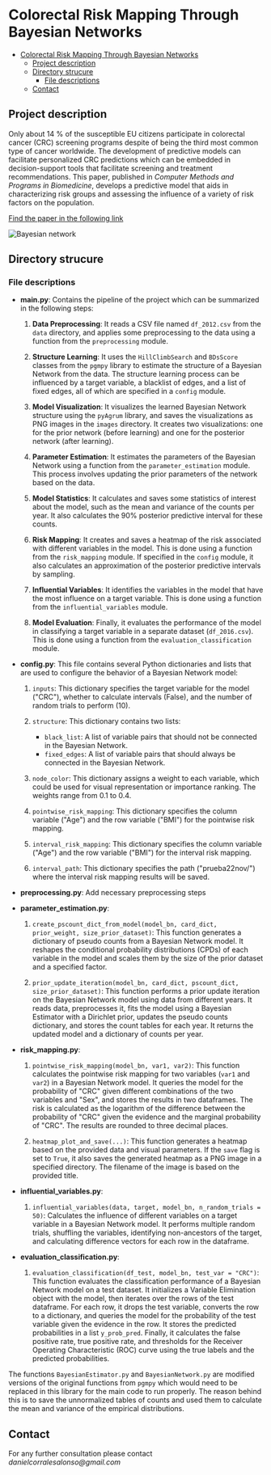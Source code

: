 # Colorectal Risk Mapping Through Bayesian Networks

- [Colorectal Risk Mapping Through Bayesian Networks](#colorectal-risk-mapping-through-bayesian-networks)
  * [Project description](#project-description)
  * [Directory strucure](#directory-strucure)
    + [File descriptions](#file-descriptions)
  * [Contact](#contact)



## Project description

Only about 14 % of the susceptible EU citizens
 participate in colorectal cancer (CRC) screening programs despite of being the
 third most common type of cancer worldwide. The development of predictive
 models can facilitate personalized CRC predictions which can be embedded in
 decision-support tools that facilitate screening and treatment recommendations.
 This paper, published in _Computer Methods and Programs in Biomedicine_, develops a predictive model that aids in characterizing risk groups
 and assessing the influence of a variety of risk factors on the population. 

[Find the paper in the following link](https://doi.org/10.1016/j.cmpb.2024.108407)

![Bayesian network](./images/cancer_colorectal_learned_bds.png)

## Directory strucure

### File descriptions
- **main.py**: Contains the pipeline of the project which can be summarized in the following steps:

  1. **Data Preprocessing**: It reads a CSV file named `df_2012.csv` from the `data` directory, and applies some preprocessing to the data using a function from the `preprocessing` module.
  
  2. **Structure Learning**: It uses the `HillClimbSearch` and `BDsScore` classes from the `pgmpy` library to estimate the structure of a Bayesian Network from the data. The structure learning process can be influenced by a target variable, a blacklist of edges, and a list of fixed edges, all of which are specified in a `config` module.
  
  3. **Model Visualization**: It visualizes the learned Bayesian Network structure using the `pyAgrum` library, and saves the visualizations as PNG images in the `images` directory. It creates two visualizations: one for the prior network (before learning) and one for the posterior network (after learning).
  
  4. **Parameter Estimation**: It estimates the parameters of the Bayesian Network using a function from the `parameter_estimation` module. This process involves updating the prior parameters of the network based on the data.
  
  5. **Model Statistics**: It calculates and saves some statistics of interest about the model, such as the mean and variance of the counts per year. It also calculates the 90% posterior predictive interval for these counts.
  
  6. **Risk Mapping**: It creates and saves a heatmap of the risk associated with different variables in the model. This is done using a function from the `risk_mapping` module. If specified in the `config` module, it also calculates an approximation of the posterior predictive intervals by sampling.
  
  7. **Influential Variables**: It identifies the variables in the model that have the most influence on a target variable. This is done using a function from the `influential_variables` module.
  
  8. **Model Evaluation**: Finally, it evaluates the performance of the model in classifying a target variable in a separate dataset (`df_2016.csv`). This is done using a function from the `evaluation_classification` module.

- **config.py**: This file contains several Python dictionaries and lists that are used to configure the behavior of a Bayesian Network model:

  1. `inputs`: This dictionary specifies the target variable for the model ("CRC"), whether to calculate intervals (False), and the number of random trials to perform (10).
  
  2. `structure`: This dictionary contains two lists:
     - `black_list`: A list of variable pairs that should not be connected in the Bayesian Network.
     - `fixed_edges`: A list of variable pairs that should always be connected in the Bayesian Network.
  
  3. `node_color`: This dictionary assigns a weight to each variable, which could be used for visual representation or importance ranking. The weights range from 0.1 to 0.4.
  
  4. `pointwise_risk_mapping`: This dictionary specifies the column variable ("Age") and the row variable ("BMI") for the pointwise risk mapping.
  
  5. `interval_risk_mapping`: This dictionary specifies the column variable ("Age") and the row variable ("BMI") for the interval risk mapping.
  
  6. `interval_path`: This dictionary specifies the path ("prueba22nov/") where the interval risk mapping results will be saved.
   
 
- **preprocessing.py**: Add necessary preprocessing steps
 
- **parameter_estimation.py**:
  1. `create_pscount_dict_from_model(model_bn, card_dict, prior_weight, size_prior_dataset)`: This function generates a dictionary of pseudo counts from a Bayesian Network model. It reshapes the conditional probability distributions (CPDs) of each variable in the model and scales them by the size of the prior dataset and a specified factor.
  
  2. `prior_update_iteration(model_bn, card_dict, pscount_dict, size_prior_dataset)`: This function performs a prior update iteration on the Bayesian Network model using data from different years. It reads data, preprocesses it, fits the model using a Bayesian Estimator with a Dirichlet prior, updates the pseudo counts dictionary, and stores the count tables for each year. It returns the updated model and a dictionary of counts per year.
 
- **risk_mapping.py**:
  1. `pointwise_risk_mapping(model_bn, var1, var2)`: This function calculates the pointwise risk mapping for two variables (`var1` and `var2`) in a Bayesian Network model. It queries the model for the probability of "CRC" given different combinations of the two variables and "Sex", and stores the results in two dataframes. The risk is calculated as the logarithm of the difference between the probability of "CRC" given the evidence and the marginal probability of "CRC". The results are rounded to three decimal places.
  
  2. `heatmap_plot_and_save(...)`: This function generates a heatmap based on the provided data and visual parameters. If the `save` flag is set to `True`, it also saves the generated heatmap as a PNG image in a specified directory. The filename of the image is based on the provided title.
 
- **influential_variables.py**:
  1. `influential_variables(data, target, model_bn, n_random_trials = 50)`: Calculates the influence of different variables on a target variable in a Bayesian Network model. It performs multiple random trials, shuffling the variables, identifying non-ancestors of the target, and calculating difference vectors for each row in the dataframe.

- **evaluation_classification.py**:
  1. `evaluation_classification(df_test, model_bn, test_var = "CRC")`: This function evaluates the classification performance of a Bayesian Network model on a test dataset. It initializes a Variable Elimination object with the model, then iterates over the rows of the test dataframe. For each row, it drops the test variable, converts the row to a dictionary, and queries the model for the probability of the test variable given the evidence in the row. It stores the predicted probabilities in a list `y_prob_pred`. Finally, it calculates the false positive rate, true positive rate, and thresholds for the Receiver Operating Characteristic (ROC) curve using the true labels and the predicted probabilities.

The functions `BayesianEstimator.py` and `BayesianNetwork.py` are modified versions of the original functions from `pgmpy` which would need to be replaced in this library for the main code to run properly. The reason behind this is to save the unnormalized tables of counts and used them to calculate the mean and variance of the empirical distributions.

## Contact
For any further consultation please contact _danielcorralesalonso@gmail.com_ 
